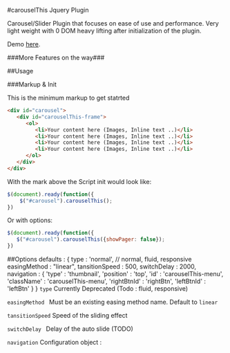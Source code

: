 #carouselThis Jquery Plugin

Carousel/Slider Plugin that focuses on ease of use and performance. Very light weight with 0 DOM heavy lifting after initialization of the plugin. 

Demo [here](http://m4nuc.github.com/carouselThis/).

###More Features on the way###

##Usage

###Markup & Init

This is the minimum markup to get statrted

```html
<div id="carousel">       
   <div id="carouselThis-frame">
      <ol>
         <li>Your content here (Images, Inline text ..)</li>
         <li>Your content here (Images, Inline text ..)</li>
         <li>Your content here (Images, Inline text ..)</li>
         <li>Your content here (Images, Inline text ..)</li>
      </ol>
   </div>
</div>
```

With the mark above the Script init would look like:

```javascript
$(document).ready(function({
	$("#carousel").carouselThis();
})
```
Or with options:

```javascript
$(document).ready(function({
   $("#carousel").carouselThis({showPager: false});
})
```
	
##Options
      defaults : {
            type                : 'normal', // normal, fluid, responsive
            easingMethod        : "linear",
            tansitionSpeed      : 500,
            switchDelay         : 2000,
            navigation : {
               'type'       : 'thumbnail',
               'position'   : 'top',
               'id'         : 'carouselThis-menu',
               'className'  : 'carouselThis-menu',
               'rightBtnId' : 'rightBtn',
               'leftBtnId'  : 'leftBtn'
            }
         }
`type`
Currently Deprecated (Todo : fluid, responsive)

`easingMethod `
Must be an existing easing method name. Default to `linear`

`tansitionSpeed`
Speed of the sliding effect

`switchDelay `
Delay of the auto slide (TODO)

`navigation`
Configuration object :


